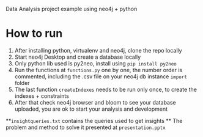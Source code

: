 Data Analysis project example using neo4j + python

# How to run

1. After installing python, virtualenv and neo4j, clone the repo locally
2. Start neo4j Desktop and create a database locally
3. Only python lib used is py2neo, install using `pip install py2neo`
4. Run the functions at `functions.py` one by one, the number order is commented, including the .csv file on your neo4j db instance `import` folder 
5. The last function `createIndexes` needs to be run only once, to create the indexes + constraints
6. After that check neo4j browser and bloom to see your database uploaded, you are ok to start your analysis and development

**`insightqueries.txt` contains the queries used to get insights
** The problem and method to solve it presented at `presentation.pptx`
